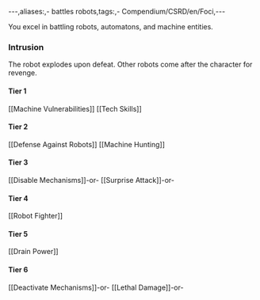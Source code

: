 ---,aliases:,- battles robots,tags:,- Compendium/CSRD/en/Foci,---

You excel in battling robots, automatons, and machine entities.
 ### Intrusion
The robot explodes upon defeat. Other robots come after the character for revenge.

#### Tier 1
[[Machine Vulnerabilities]]
[[Tech Skills]]
#### Tier 2
[[Defense Against Robots]]
[[Machine Hunting]]
#### Tier 3
[[Disable Mechanisms]]-or-
[[Surprise Attack]]-or-
#### Tier 4
[[Robot Fighter]]
#### Tier 5
[[Drain Power]]
#### Tier 6
[[Deactivate Mechanisms]]-or-
[[Lethal Damage]]-or-
